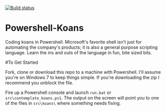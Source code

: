 [![Build status](https://ci.appveyor.com/api/projects/status/deu9htse6t6456qa?svg=true)](https://ci.appveyor.com/project/JohnVanTuyl/powershell-koans)

# Powershell-Koans

Coding koans in Powershell. Microsoft's favorite shell isn't just for automating the company's products; it is also a general purpose scripting language.  Learn the ins and outs of the language in fun, bite sized bits.

#To Get Started

Fork, clone or download this repo to a machine with Powershell. I'll assume you're on Windows 7 to keep things simple. If you're downloading the zip I recommend you unblock the file.

Fire up a Powershell console and launch `run.bat` or `src\contemplate_koans.ps1`. The output on the screen will point you to one of the files in `src\koans\` where something needs fixing.